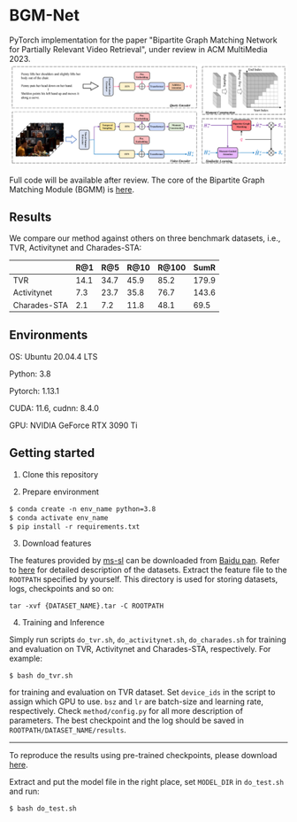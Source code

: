 # BGM-Net
PyTorch implementation for the paper "Bipartite Graph Matching Network for Partially Relevant Video Retrieval", under review in ACM MultiMedia 2023.
![model_overview](./assets/arch.png)

Full code will be available after review. The core of the Bipartite Graph Matching Module (BGMM) is [here](./gadgets/match.py).
## Results
We compare our method against others on three benchmark datasets, i.e., TVR, Activitynet and Charades-STA:

|              | R@1  | R@5  | R@10 | R@100 | SumR  |
|--------------|------|------|------|-------|-------|
| TVR          | 14.1 | 34.7 | 45.9 | 85.2  | 179.9 |
| Activitynet  | 7.3  | 23.7 | 35.8 | 76.7  | 143.6 |
| Charades-STA | 2.1  | 7.2  | 11.8 | 48.1  | 69.5  |

## Environments

OS: Ubuntu 20.04.4 LTS 

Python: 3.8

Pytorch: 1.13.1

CUDA: 11.6, cudnn: 8.4.0

GPU: NVIDIA GeForce RTX 3090 Ti

## Getting started
1. Clone this repository

2. Prepare environment

```shell
$ conda create -n env_name python=3.8
$ conda activate env_name
$ pip install -r requirements.txt
```

3. Download features

The features provided by [ms-sl](https://github.com/HuiGuanLab/ms-sl) can be downloaded from [Baidu pan](https://pan.baidu.com/s/1UNu67hXCbA6ZRnFVPVyJOA?pwd=8bh4).
Refer to [here](https://github.com/HuiGuanLab/ms-sl/tree/main/dataset) for detailed description of the datasets.
Extract the feature file to the `ROOTPATH` specified by yourself. This directory is used for storing datasets, logs, checkpoints and so on:
```shell
tar -xvf {DATASET_NAME}.tar -C ROOTPATH
```
4. Training and Inference

Simply run scripts `do_tvr.sh`, `do_activitynet.sh`, `do_charades.sh` for training and evaluation on TVR, Activitynet and Charades-STA, respectively. For example:
```shell
$ bash do_tvr.sh
```
for training and evaluation on TVR dataset.
Set `device_ids` in the script to assign which GPU to use.
`bsz` and `lr` are batch-size and learning rate, respectively.
Check `method/config.py` for all more description of parameters.
The best checkpoint and the log should be saved in `ROOTPATH/DATASET_NAME/results`.

***
To reproduce the results using pre-trained checkpoints, please download [here](https://pan.baidu.com/s/1JJhkXX2Zi9e9KkThxYK_AA?pwd=b6di).

Extract and put the model file in the right place, set `MODEL_DIR` in `do_test.sh` and run:
```
$ bash do_test.sh
```

